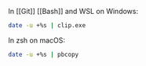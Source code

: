 In [[Git]] [[Bash]] and WSL on Windows:

```sh
date -u +%s | clip.exe
```

In zsh on macOS:

```sh 
date -u +%s | pbcopy
```
